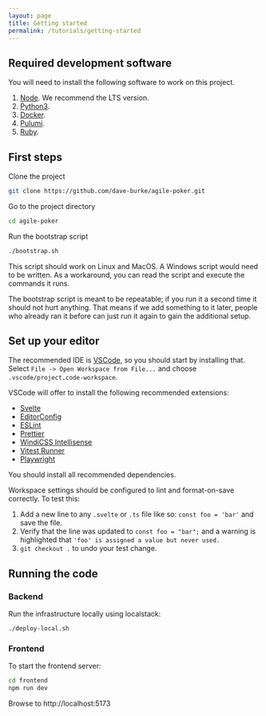 ```yaml
---
layout: page
title: Getting started
permalink: /tutorials/getting-started
---
```


## Required development software

You will need to install the following software to work on this project.

<!-- If you update this list, also update bootstrap.sh -->

1. [Node](https://nodejs.org/en/download/). We recommend the LTS version.
1. [Python3](https://www.python.org/downloads/).
1. [Docker](https://docs.docker.com/get-docker/).
1. [Pulumi](https://www.pulumi.com/docs/get-started/install/).
1. [Ruby](https://www.ruby-lang.org/en/downloads/).

## First steps

Clone the project

```bash
git clone https://github.com/dave-burke/agile-poker.git
```

Go to the project directory

```bash
cd agile-poker
```

Run the bootstrap script

```bash
./bootstrap.sh
```

This script should work on Linux and MacOS. A Windows script would need to be
written. As a workaround, you can read the script and execute the commands it
runs.

The bootstrap script is meant to be repeatable; if you run it a second time it
should not hurt anything. That means if we add something to it later, people
who already ran it before can just run it again to gain the additional setup.

## Set up your editor

The recommended IDE is [VSCode](https://code.visualstudio.com/), so you should
start by installing that. Select `File -> Open Workspace from File...` and
choose `.vscode/project.code-workspace`.

VSCode will offer to install the following recommended extensions:

- [Svelte](https://marketplace.visualstudio.com/items?itemName=svelte.svelte-vscode)
- [EditorConfig](https://marketplace.visualstudio.com/items?itemName=editorconfig.editorconfig)
- [ESLint](https://marketplace.visualstudio.com/items?itemName=dbaeumer.vscode-eslint)
- [Prettier](https://marketplace.visualstudio.com/items?itemName=esbenp.prettier-vscode)
- [WindiCSS Intellisense](https://marketplace.visualstudio.com/items?itemName=voorjaar.windicss-intellisense)
- [Vitest Runner](https://marketplace.visualstudio.com/items?itemName=kingwl.vscode-vitest-runner)
- [Playwright](https://marketplace.visualstudio.com/items?itemName=ms-playwright.playwright)

You should install all recommended dependencies.

Workspace settings should be configured to lint and format-on-save correctly. To test this:

1. Add a new line to any `.svelte` or `.ts` file like so: `const foo = 'bar'` and save the file.
2. Verify that the line was updated to `const foo = "bar";` and a warning is highlighted that `'foo' is assigned a value but never used.`
3. `git checkout .` to undo your test change.

## Running the code

### Backend

Run the infrastructure locally using localstack:

```
./deploy-local.sh
```

### Frontend

To start the frontend server:

```bash
cd frontend
npm run dev
```

Browse to http://localhost:5173

